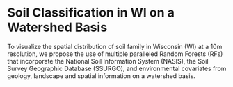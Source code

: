 # Soil Classification in WI on a Watershed Basis

To visualize the spatial distribution of soil family in Wisconsin (WI) at a 10m resolution, we propose the use of multiple paralleled Random Forests (RFs) that incorporate the National Soil Information System (NASIS), the Soil Survey Geographic Database (SSURGO), and environmental covariates from geology, landscape and spatial information on a watershed basis.
